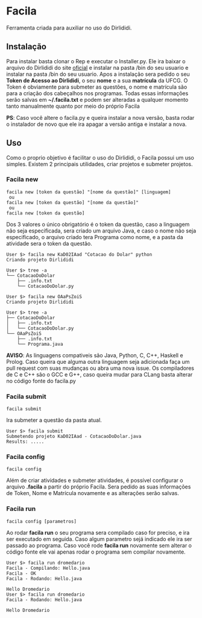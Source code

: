 # Facila
Ferramenta criada para auxiliar no uso do Dirlididi.

## Instalação

Para instalar basta clonar o Rep e executar o Installer.py. Ele ira baixar o arquivo do Dirlididi do site [oficial](http://dirlididi.com/tools/dirlididi.py) e instalar na pasta /bin do seu usuario e instalar na pasta /bin do seu usuario. Apos a instalação sera pedido o seu **Token de Acesso ao Dirlididi**, o seu **nome** e a sua **matrícula** da UFCG. O Token é obviamente para submeter as questões, o nome e matrícula são para a criação dos cabeçalhos nos programas. Todas essas informações serão salvas em **~/.facila.txt** e podem ser alteradas a qualquer momento tanto manualmente quanto por meio do próprio Facila

**PS**: Caso você altere o facila.py e queira instalar a nova versão, basta rodar o instalador de novo que ele ira apagar a versão antiga e instalar a nova.

## Uso
Como o proprio objetivo é facilitar o uso do Dirlididi, o Facila possui um uso simples. Existem 2 principais utilidades, criar  projetos e submeter projetos. 

### Facila new
```
facila new [token da questão] "[nome da questão]" [linguagem]
 ou
facila new [token da questão] "[nome da questão]" 
 ou
facila new [token da questão]
```
Dos 3 valores o único obrigatório é o token da questão, caso a linguagem não seja especificada, sera criado um arquivo Java, e caso o nome não seja especificado, o arquivo criado tera Programa como nome, e a pasta da atividade sera o token da questão.

```
User $> facila new KaD02IAad "Cotacao do Dolar" python
Criando projeto Dirlididi

User $> tree -a
└── CotacaoDoDolar
    ├── .info.txt
    └── CotacaoDoDolar.py

User $> facila new OAaPsZoiS
Criando projeto Dirlididi

User $> tree -a
├── CotacaoDoDolar
│   ├── .info.txt
│   └── CotacaoDoDolar.py
└── OAaPsZoiS
    ├── .info.txt
    └── Programa.java
```

**AVISO**: As linguagens compativeis são Java, Python, C, C++, Haskell e Prolog. Caso queira que alguma outra linguagem seja adicionada faça um pull request com suas mudanças ou abra uma nova issue. Os compiladores de C e C++ são o GCC e G++, caso queira mudar para CLang basta alterar no código fonte do facila.py

### Facila submit

```
facila submit
```

Ira submeter a questão da pasta atual. 

```
User $> facila submit
Submetendo projeto KaD02IAad - CotacaoDoDolar.java
Results: .....
```

### Facila config

```
facila config
```

Além de criar atividades e submeter atividades, é possível configurar o arquivo **.facila** a partir do próprio Facila. Sera pedido as suas informações de Token, Nome e Matrícula novamente e as alterações serão salvas. 

### Facila run

```
facila config [parametros]
```

Ao rodar **facila run** o seu programa sera compilado caso for preciso, e ira ser executado em seguida. Caso algum parametro sejá indicado ele ira ser passado ao programa. Caso você rode **facila run** novamente sem alterar o código fonte ele vai apenas rodar o programa sem compilar novamente.

```
User $> facila run dromedario
Facila - Compilando: Hello.java
Facila - OK
Facila - Rodando: Hello.java

Hello Dromedario
User $> facila run dromedario
Facila - Rodando: Hello.java

Hello Dromedario
```

